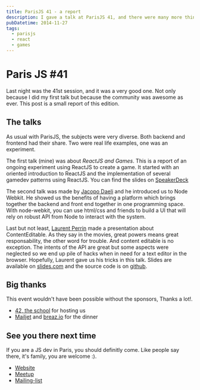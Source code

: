 ```yaml
---
title: ParisJS 41 - a report
description: I gave a talk at ParisJS 41, and there were many more things to learn.
pubDatetime: 2014-11-27
tags:
  - parisjs
  - react
  - games
---
```


# Paris JS #41

Last night was the 41st session, and it was a very good one. Not only because
I did my first talk but because the community was awesome as ever. This post
is a small report of this edition.

## The talks

As usual with ParisJS, the subjects were very diverse. Both backend and frontend
had their share. Two were real life examples, one was an experiment.

The first talk (mine) was about _ReactJS and Games_. This is a report of an
ongoing experiment using ReactJS to create a game. It started with an oriented
introduction to ReactJS and the implementation of several gamedev patterns using
ReactJS. You can find the slides on [SpeakerDeck](https://speakerdeck.com/bobylito/react-and-games)

The second talk was made by [Jacopo Daeli](https://twitter.com/JacopoDaeli) and he introduced us to Node Webkit.
He showed us the benefits of having a platform which brings together the backend
and front end together in one programming space. With node-webkit, you can use
html/css and friends to build a UI that will rely on robust API from Node to
interact with the system.

Last but not least, [Laurent Perrin](https://twitter.com/l_perrin) made a presentation about ContentEditable.
As they say in the movies, great powers means great responsability, the other word
for trouble. And content editable is no exception. The intents of the API are great
but some aspects were neglected so we end up pile of hacks when in need for a
text editor in the browser. Hopefully, Laurent gave us his tricks in this talk.
Slides are available on [slides.com](http://slides.com/laurentperrin/contenteditable#/)
and the source code is on [github](https://github.com/lperrin/talk-contenteditable).

## Big thanks

This event wouldn't have been possible without the sponsors, Thanks a lot!.

- [42, the school](http://www.42.fr/) for hosting us
- [Mailjet](https://www.mailjet.com/) and [breaz.io](https://breaz.io/) for the dinner

## See you there next time

If you are a JS dev in Paris, you should definitly come. Like people say there,
it's family, you are welcome :).

- [Website](https://parisjs.org)
- [Meetup](https://meetup.com/parisjs)
- [Mailing-list](https://groups.google.com/forum/#!forum/parisjs)
